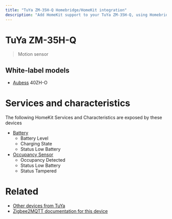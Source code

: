 ```yaml
---
title: "TuYa ZM-35H-Q Homebridge/HomeKit integration"
description: "Add HomeKit support to your TuYa ZM-35H-Q, using Homebridge, Zigbee2MQTT and homebridge-z2m."
---
```

<!---
This file has been GENERATED using src/docgen/docgen.ts
DO NOT EDIT THIS FILE MANUALLY!
-->
# TuYa ZM-35H-Q
> Motion sensor


## White-label models
* [Aubess](../index.md#aubess) 40ZH-O

# Services and characteristics
The following HomeKit Services and Characteristics are exposed by
these devices

* [Battery](../../battery.md)
  * Battery Level
  * Charging State
  * Status Low Battery
* [Occupancy Sensor](../../sensors.md)
  * Occupancy Detected
  * Status Low Battery
  * Status Tampered


# Related
* [Other devices from TuYa](../index.md#tuya)
* [Zigbee2MQTT documentation for this device](https://www.zigbee2mqtt.io/devices/ZM-35H-Q.html)